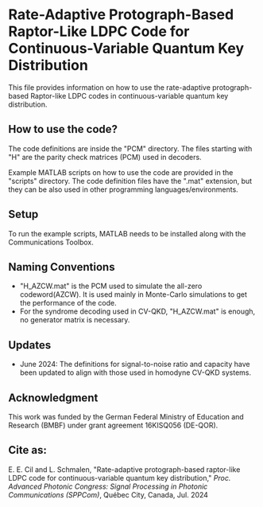 
# Rate-Adaptive Protograph-Based Raptor-Like LDPC Code for Continuous-Variable Quantum Key Distribution

This file provides information on how to use the rate-adaptive protograph-based Raptor-like LDPC codes in continuous-variable quantum key distribution.

## How to use the code?
The code definitions are inside the "PCM" directory. The files starting with "H" are the parity check matrices (PCM) used in decoders.
 
Example MATLAB scripts on how to use the code are provided in the "scripts" directory. The code definition files have the ".mat" extension, but they can be also used in other programming languages/environments.

## Setup
To run the example scripts, MATLAB needs to be installed along with the Communications Toolbox.

## Naming Conventions
- "H_AZCW.mat" is the PCM used to simulate the all-zero codeword(AZCW). It is used mainly in Monte-Carlo simulations to get the performance of the code.
- For the syndrome decoding used in CV-QKD, "H_AZCW.mat" is enough, no generator matrix is necessary.

## Updates
- June 2024: The definitions for signal-to-noise ratio and capacity have been updated to align with those used in homodyne CV-QKD systems.

## Acknowledgment
This work was funded by the German Federal Ministry of Education and Research (BMBF) under grant agreement 16KISQ056 (DE-QOR).

## Cite as:
E. E. Cil and L. Schmalen, "Rate-adaptive protograph-based raptor-like LDPC code for continuous-variable quantum key distribution," *Proc. Advanced Photonic Congress: Signal Processing in Photonic Communications (SPPCom)*, Québec City, Canada, Jul. 2024
